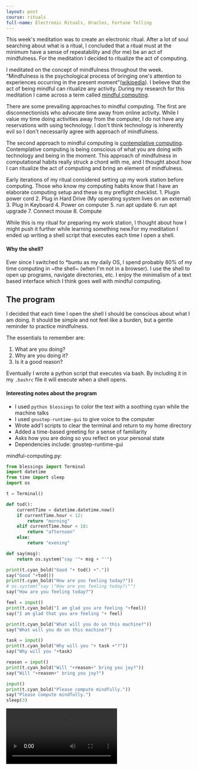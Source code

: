 ```yaml
---
layout: post
course: rituals
full-name: Electronic Rituals, Oracles, Fortune Telling
---
```


This week's meditation  was to create an electronic ritual. After a lot of soul searching about what is a ritual, I concluded that a ritual must at the minimum have a sense of repeatability and (for me) be an act of mindfulness. For the meditation I decided to ritualize the act of computing.

I meditated on the concept of mindfulness throughout the week. "Mindfulness is the psychological process of bringing one's attention to experiences occurring in the present moment"([wikipedia](https://en.wikipedia.org/wiki/Mindfulness "link to wikipedia")). I believe that the act of being mindful can ritualize any activity. During my research for this meditation I came across a term called [mindful computing](https://spectrum.ieee.org/computing/networks/mindful-computing "link to IEEE article").

There are some prevailing approaches to mindful computing. The first are disconnectionists who advocate time away from online activity. While I value my time doing activities away from the computer, I do not have any reservations with using technology. I don't think technology is inherently evil so I don't necessarily agree with approach of mindfulness.

The second approach to mindful computing is [contemplative computing](http://www.deliberate.rest/?p=1755 "link to article about contemplative computing"). Contemplative computing is being conscious of what you are doing with technology and being in the moment. This approach of mindfulness in computational habits really struck a chord with me, and I thought about how I can ritualize the act of computing and bring an element of mindfulness.

Early iterations of my ritual considered setting up my work station before computing. Those who know my computing habits know that I have an elaborate computing setup and these is my preflight checklist.
    1. Plugin power cord
    2. Plug in Hard Drive (My operating system lives on an external)
    3. Plug in Keyboard
    4. Power on computer
    5. run apt update
    6. run apt upgrade
    7. Connect mouse
    8. Compute

While this is my ritual for preparing my work station, I thought about how I might push it further while learning something new.For my meditation I ended up writing a shell script that executes each time I open a shell.

#### Why the shell? 
Ever since I switched to \*buntu as my daily OS, I spend probably 80% of my time computing in ~the shell~ (when I'm not in a browser). I use the shell to open up programs, navigate directories, etc. I enjoy the minimalism of a text based interface which I think goes well with mindful computing. 

## The program 
I decided that each time I open the shell I should be conscious about what I am doing. It should be simple and not feel like a burden, but a gentle reminder to practice mindfulness. 

The essentials to remember are:
1. What are you doing?
2. Why are you doing it?
3. Is it a good reason?

Eventually I wrote a  python script that executes via bash. By including it in my `.bashrc` file it will execute when a shell opens.

#### Interesting notes about the program
- I used `python blessings` to color the text with a soothing cyan while the machine talks 
- I used `gnustep-runtime-gui` to give voice to the computer
- Wrote add'l scripts to clear the terminal and return to my home directory
- Added a time-based greeting for a sense of familiarity
- Asks how you are doing so you reflect on your personal state
- Dependencies include: gnustep-runtime-gui

mindful-computing.py:
```python
from blessings import Terminal
import datetime
from time import sleep
import os

t = Terminal()

def tod():
    currentTime = datetime.datetime.now()
    if currentTime.hour < 12:
        return "morning"
    elif currentTime.hour < 18:
        return "afternoon"
    else: 
        return "evening"

def say(msg):
    return os.system("say '"+ msg + "'")

print(t.cyan_bold("Good "+ tod() +"."))
say("Good "+tod())
print(t.cyan_bold("How are you feeling today?"))
# os.system("say \"How are you feeling today?\"")
say("How are you feeling today?")

feel = input()
print(t.cyan_bold("I am glad you are feeling "+feel))
say("I am glad that you are feeling "+ feel)

print(t.cyan_bold("What will you do on this machine?"))
say("What will you do on this machine?")

task = input()
print(t.cyan_bold("Why will you "+ task +"?"))
say("Why will you "+task)

reason = input()
print(t.cyan_bold("Will "+reason+" bring you joy?"))
say("Will "+reason+" bring you joy?")

input()
print(t.cyan_bold("Please compute mindfully."))
say("Please compute mindfully.")
sleep(3)
```

<video style="max-width:100%" controls>
    <source src="https://markofthelam.com/img/mindful-computing.mp4" type="video/mp4">
</video>
